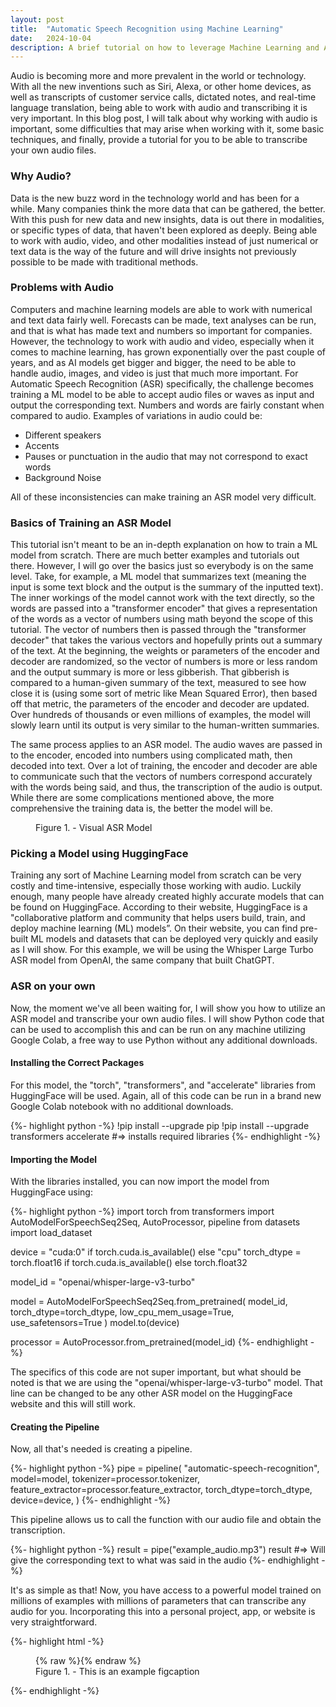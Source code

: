 ```yaml
---
layout: post
title:  "Automatic Speech Recognition using Machine Learning"
date:   2024-10-04
description: A brief tutorial on how to leverage Machine Learning and ASR to transcribe audio files.
---
```


<p class="intro"><span class="dropcap">A</span>udio is becoming more and more prevalent in the world or technology. With all the new inventions such as Siri, Alexa, or other home devices, as well as transcripts of customer service calls, dictated notes, and real-time language translation, being able to work with audio and transcribing it is very important. In this blog post, I will talk about why working with audio is important, some difficulties that may arise when working with it, some basic techniques, and finally, provide a tutorial for you to be able to transcribe your own audio files.</p>

### Why Audio?
Data is the new buzz word in the technology world and has been for a while. Many companies think the more data that can be gathered, the better. With this push for new data and new insights, data is out there in modalities, or specific types of data, that haven't been explored as deeply. Being able to work with audio, video, and other modalities instead of just numerical or text data is the way of the future and will drive insights not previously possible to be made with traditional methods.

### Problems with Audio
Computers and machine learning models are able to work with numerical and text data fairly well. Forecasts can be made, text analyses can be run, and that is what has made text and numbers so important for companies. However, the technology to work with audio and video, especially when it comes to machine learning, has grown exponentially over the past couple of years, and as AI models get bigger and bigger, the need to be able to handle audio, images, and video is just that much more important. For Automatic Speech Recognition (ASR) specifically, the challenge becomes training a ML model to be able to accept audio files or waves as input and output the corresponding text. Numbers and words are fairly constant when compared to audio. Examples of variations in audio could be:
* Different speakers
* Accents
* Pauses or punctuation in the audio that may not correspond to exact words
* Background Noise

All of these inconsistencies can make training an ASR model very difficult.

### Basics of Training an ASR Model
This tutorial isn't meant to be an in-depth explanation on how to train a ML model from scratch. There are much better examples and tutorials out there. However, I will go over the basics just so everybody is on the same level. Take, for example, a ML model that summarizes text (meaning the input is some text block and the output is the summary of the inputted text). The inner workings of the model cannot work with the text directly, so the words are passed into a "transformer encoder" that gives a representation of the words as a vector of numbers using math beyond the scope of this tutorial. The vector of numbers then is passed through the "transformer decoder" that takes the various vectors and hopefully prints out a summary of the text. At the beginning, the weights or parameters of the encoder and decoder are randomized, so the vector of numbers is more or less random and the output summary is more or less gibberish. That gibberish is compared to a human-given summary of the text, measured to see how close it is (using some sort of metric like Mean Squared Error), then based off that metric, the parameters of the encoder and decoder are updated. Over hundreds of thousands or even millions of examples, the model will slowly learn until its output is very similar to the human-written summaries.

The same process applies to an ASR model. The audio waves are passed in to the encoder, encoded into numbers using complicated math, then decoded into text. Over a lot of training, the encoder and decoder are able to communicate such that the vectors of numbers correspond accurately with the words being said, and thus, the transcription of the audio is output. While there are some complications mentioned above, the more comprehensive the training data is, the better the model will be.

<figure>
	<img src="https://huggingface.co/datasets/huggingface-course/audio-course-images/resolve/main/asr_diagram.png" alt=""> 
	<figcaption>Figure 1. - Visual ASR Model</figcaption>
</figure>

### Picking a Model using HuggingFace
Training any sort of Machine Learning model from scratch can be very costly and time-intensive, especially those working with audio. Luckily enough, many people have already created highly accurate models that can be found on HuggingFace. According to their website, HuggingFace is a "collaborative platform and community that helps users build, train, and deploy machine learning (ML) models”. On their website, you can find pre-built ML models and datasets that can be deployed very quickly and easily as I will show. For this example, we will be using the Whisper Large Turbo ASR model from OpenAI, the same company that built ChatGPT.

### ASR on your own
Now, the moment we've all been waiting for, I will show you how to utilize an ASR model and transcribe your own audio files. I will show Python code that can be used to accomplish this and can be run on any machine utilizing Google Colab, a free way to use Python without any additional downloads.

#### Installing the Correct Packages
For this model, the "torch", "transformers", and "accelerate" libraries from HuggingFace will be used. Again, all of this code can be run in a brand new Google Colab notebook with no additional downloads.

{%- highlight python -%}
!pip install --upgrade pip
!pip install --upgrade transformers  accelerate
#=> installs required libraries
{%- endhighlight -%}

#### Importing the Model
With the libraries installed, you can now import the model from HuggingFace using:

{%- highlight python -%}
import torch
from transformers import AutoModelForSpeechSeq2Seq, AutoProcessor, pipeline
from datasets import load_dataset


device = "cuda:0" if torch.cuda.is_available() else "cpu"
torch_dtype = torch.float16 if torch.cuda.is_available() else torch.float32

model_id = "openai/whisper-large-v3-turbo"

model = AutoModelForSpeechSeq2Seq.from_pretrained(
    model_id, torch_dtype=torch_dtype, low_cpu_mem_usage=True, use_safetensors=True
)
model.to(device)

processor = AutoProcessor.from_pretrained(model_id)
{%- endhighlight -%}

The specifics of this code are not super important, but what should be noted is that we are using the "openai/whisper-large-v3-turbo" model. That line can be changed to be any other ASR model on the HuggingFace website and this will still work.

#### Creating the Pipeline
Now, all that's needed is creating a pipeline.

{%- highlight python -%}
pipe = pipeline(
    "automatic-speech-recognition",
    model=model,
    tokenizer=processor.tokenizer,
    feature_extractor=processor.feature_extractor,
    torch_dtype=torch_dtype,
    device=device,
)
{%- endhighlight -%}

This pipeline allows us to call the function with our audio file and obtain the transcription.

{%- highlight python -%}
result = pipe("example_audio.mp3")
result
#=> Will give the corresponding text to what was said in the audio
{%- endhighlight -%}

It's as simple as that! Now, you have access to a powerful model trained on millions of examples with millions of parameters that can transcribe any audio for you. Incorporating this into a personal project, app, or website is very straightforward.

{%- highlight html -%}
<figure>
	{% raw %}<img src="{{site.url}}/{{site.baseurl}}/assets/img/touring.jpg" alt="">{% endraw %}
	<figcaption>Figure 1. - This is an example figcaption</figcaption>
</figure>
{%- endhighlight -%}

